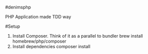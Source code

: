 #denimsphp

PHP Application made TDD way

#Setup
1. Install Composer. Think of it as a parallel to bundler
brew install homebrew/php/composer
2. Install dependencies
composer install

